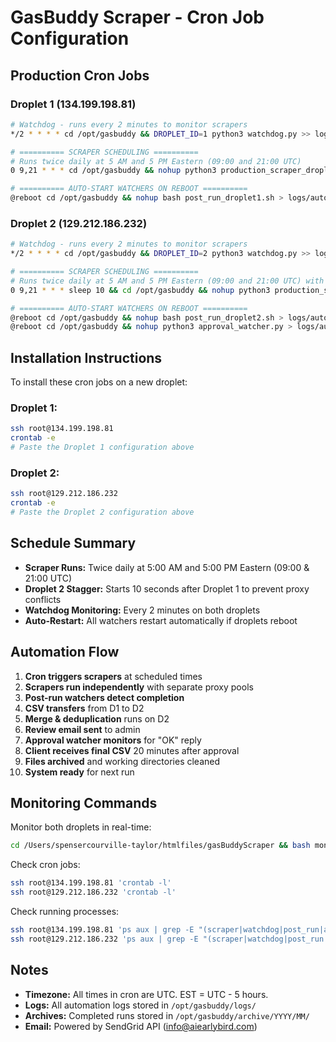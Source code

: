 # GasBuddy Scraper - Cron Job Configuration

## Production Cron Jobs

### Droplet 1 (134.199.198.81)

```bash
# Watchdog - runs every 2 minutes to monitor scrapers
*/2 * * * * cd /opt/gasbuddy && DROPLET_ID=1 python3 watchdog.py >> logs/watchdog_droplet1.log 2>&1

# ========== SCRAPER SCHEDULING ==========
# Runs twice daily at 5 AM and 5 PM Eastern (09:00 and 21:00 UTC)
0 9,21 * * * cd /opt/gasbuddy && nohup python3 production_scraper_droplet1.py > /dev/null 2>&1 &

# ========== AUTO-START WATCHERS ON REBOOT ==========
@reboot cd /opt/gasbuddy && nohup bash post_run_droplet1.sh > logs/auto_transfer.log 2>&1 &
```

### Droplet 2 (129.212.186.232)

```bash
# Watchdog - runs every 2 minutes to monitor scrapers
*/2 * * * * cd /opt/gasbuddy && DROPLET_ID=2 python3 watchdog.py >> logs/watchdog_droplet2.log 2>&1

# ========== SCRAPER SCHEDULING ==========
# Runs twice daily at 5 AM and 5 PM Eastern (09:00 and 21:00 UTC) with 10-second stagger
0 9,21 * * * sleep 10 && cd /opt/gasbuddy && nohup python3 production_scraper_droplet2.py > /dev/null 2>&1 &

# ========== AUTO-START WATCHERS ON REBOOT ==========
@reboot cd /opt/gasbuddy && nohup bash post_run_droplet2.sh > logs/auto_merge.log 2>&1 &
@reboot cd /opt/gasbuddy && nohup python3 approval_watcher.py > logs/auto_approval.log 2>&1 &
```

## Installation Instructions

To install these cron jobs on a new droplet:

### Droplet 1:
```bash
ssh root@134.199.198.81
crontab -e
# Paste the Droplet 1 configuration above
```

### Droplet 2:
```bash
ssh root@129.212.186.232
crontab -e
# Paste the Droplet 2 configuration above
```

## Schedule Summary

- **Scraper Runs:** Twice daily at 5:00 AM and 5:00 PM Eastern (09:00 & 21:00 UTC)
- **Droplet 2 Stagger:** Starts 10 seconds after Droplet 1 to prevent proxy conflicts
- **Watchdog Monitoring:** Every 2 minutes on both droplets
- **Auto-Restart:** All watchers restart automatically if droplets reboot

## Automation Flow

1. **Cron triggers scrapers** at scheduled times
2. **Scrapers run independently** with separate proxy pools
3. **Post-run watchers detect completion**
4. **CSV transfers** from D1 to D2
5. **Merge & deduplication** runs on D2
6. **Review email sent** to admin
7. **Approval watcher monitors** for "OK" reply
8. **Client receives final CSV** 20 minutes after approval
9. **Files archived** and working directories cleaned
10. **System ready** for next run

## Monitoring Commands

Monitor both droplets in real-time:
```bash
cd /Users/spensercourville-taylor/htmlfiles/gasBuddyScraper && bash monitor_both_droplets.sh
```

Check cron jobs:
```bash
ssh root@134.199.198.81 'crontab -l'
ssh root@129.212.186.232 'crontab -l'
```

Check running processes:
```bash
ssh root@134.199.198.81 'ps aux | grep -E "(scraper|watchdog|post_run|approval)" | grep -v grep'
ssh root@129.212.186.232 'ps aux | grep -E "(scraper|watchdog|post_run|approval)" | grep -v grep'
```

## Notes

- **Timezone:** All times in cron are UTC. EST = UTC - 5 hours.
- **Logs:** All automation logs stored in `/opt/gasbuddy/logs/`
- **Archives:** Completed runs stored in `/opt/gasbuddy/archive/YYYY/MM/`
- **Email:** Powered by SendGrid API (info@aiearlybird.com)

